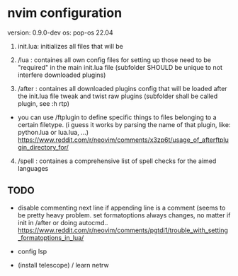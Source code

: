 # nvim configuration

version: 0.9.0-dev
os: pop-os 22.04

1. init.lua:
initializes all files that will be 

2. /lua :
containes all own config files for setting up
those need to be "required" in the main init.lua file
(subfolder SHOULD be unique to not interfere downloaded plugins)

3. /after :
containes all downloaded plugins config that will be loaded after the init.lua file
tweak and twist raw plugins
(subfolder shall be called plugin, see :h rtp)
- you can use /ftplugin to define specific things to files belonging to a certain filetype.
(i guess it works by parsing the name of that plugin, like: python.lua or lua.lua, ...)
https://www.reddit.com/r/neovim/comments/x3zp6t/usage_of_afterftplugin_directory_for/

4. /spell :
containes a comprehensive list of spell checks for the aimed languages

## TODO

- disable commenting next line if appending line is a comment (seems to be pretty heavy problem. set formatoptions always changes, no matter if init in /after or doing autocmd..
https://www.reddit.com/r/neovim/comments/pgtdi1/trouble_with_setting_formatoptions_in_lua/

- config lsp

- (install telescope) / learn netrw
